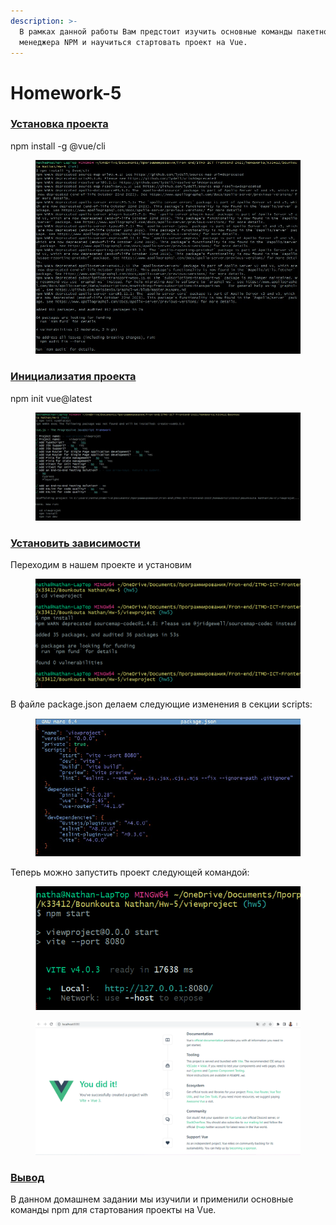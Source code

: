 ```yaml
---
description: >-
  В рамках данной работы Вам предстоит изучить основные команды пакетного
  менеджера NPM и научиться стартовать проект на Vue.
---
```


# Homework-5

### [Установка проекта](homework-5.md#ustanovka-proekta)

npm install -g @vue/cli

<figure><img src="../.gitbook/assets/image (5).png" alt=""><figcaption></figcaption></figure>

### [Инициализатия проекта](homework-5.md#inicializatiya-proekta)

npm init vue@latest

<figure><img src="../.gitbook/assets/image (4) (1).png" alt=""><figcaption></figcaption></figure>

### [Установить зависимости](homework-5.md#ustanovit-zavisimosti)

Переходим в нашем проекте и установим

<figure><img src="../.gitbook/assets/image (6).png" alt=""><figcaption></figcaption></figure>

В файле package.json делаем следующие изменения в секции scripts:

<figure><img src="../.gitbook/assets/image (2).png" alt=""><figcaption></figcaption></figure>

Теперь можно запустить проект следующей командой:

<figure><img src="../.gitbook/assets/image (1) (1).png" alt=""><figcaption></figcaption></figure>

<figure><img src="../.gitbook/assets/image (12).png" alt=""><figcaption></figcaption></figure>

### [Вывод](homework-5.md#vyvod)

В данном домашнем задании мы изучили и применили основные команды npm для стартования проекты на Vue.
